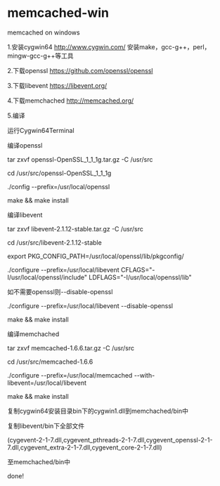 # memcached-win
memcached on windows


1.安装cygwin64
http://www.cygwin.com/
安装make，gcc-g++，perl，mingw-gcc-g++等工具

2.下载openssl
https://github.com/openssl/openssl

3.下载libevent
https://libevent.org/

4.下载memchached
http://memcached.org/

5.编译

运行Cygwin64Terminal

编译openssl

tar zxvf openssl-OpenSSL_1_1_1g.tar.gz -C /usr/src

cd /usr/src/openssl-OpenSSL_1_1_1g

./config --prefix=/usr/local/openssl

make && make install

编译libevent

tar zxvf libevent-2.1.12-stable.tar.gz -C /usr/src

cd /usr/src/libevent-2.1.12-stable

export PKG_CONFIG_PATH=/usr/local/openssl/lib/pkgconfig/

./configure --prefix=/usr/local/libevent CFLAGS="-I/usr/local/openssl/include" LDFLAGS="-I/usr/local/openssl/lib"

如不需要openssl则--disable-openssl

./configure --prefix=/usr/local/libevent --disable-openssl

make && make install

编译memchached

tar zxvf memcached-1.6.6.tar.gz -C /usr/src

cd /usr/src/memcached-1.6.6

./configure --prefix=/usr/local/memcached --with-libevent=/usr/local/libevent

make && make install

复制cygwin64安装目录bin下的cygwin1.dll到memchached/bin中

复制libevent/bin下全部文件

(cygevent-2-1-7.dll,cygevent_pthreads-2-1-7.dll,cygevent_openssl-2-1-7.dll,cygevent_extra-2-1-7.dll,cygevent_core-2-1-7.dll)

至memchached/bin中

done!


